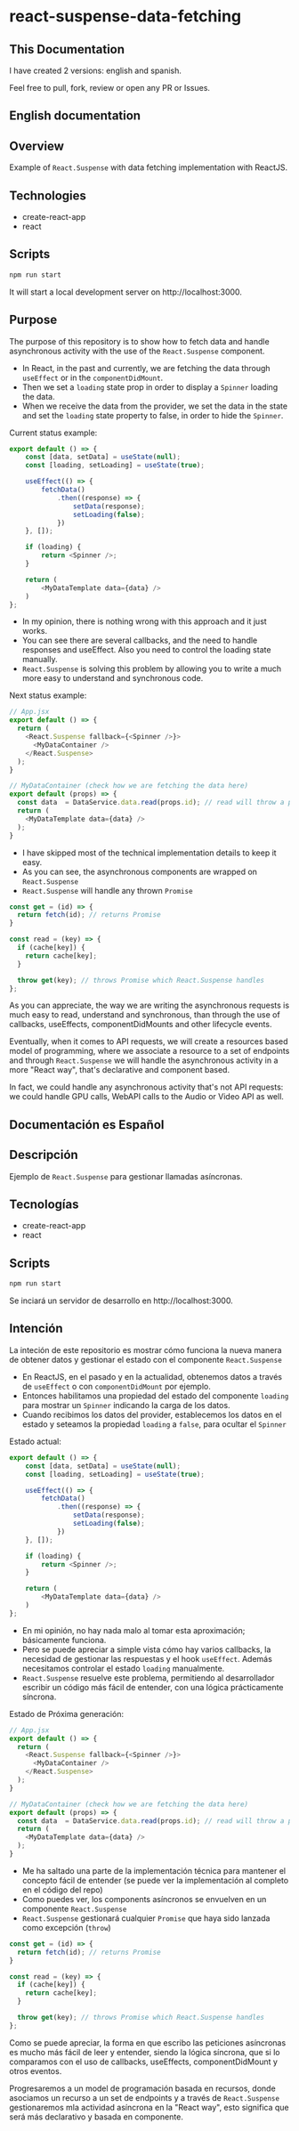 # react-suspense-data-fetching

## This Documentation

I have created 2 versions: english and spanish.

Feel free to pull, fork, review or open any PR or Issues.

## English documentation

## Overview

Example of `React.Suspense` with data fetching implementation with ReactJS.

## Technologies

- create-react-app
- react

## Scripts

```bash
npm run start
```

It will start a local development server on http://localhost:3000.

## Purpose

The purpose of this repository is to show how to fetch data and handle asynchronous activity with the use of the `React.Suspense` component.

- In React, in the past and currently, we are fetching the data through `useEffect` or in the `componentDidMount`.
- Then we set a `loading` state prop in order to display a `Spinner` loading the data.
- When we receive the data from the provider, we set the data in the state and set the `loading` state property to false, in order to hide the `Spinner`.

Current status example:

```js
export default () => {
    const [data, setData] = useState(null);
    const [loading, setLoading] = useState(true);

    useEffect(() => {
        fetchData()
            .then((response) => {
                setData(response);
                setLoading(false);
            })
    }, []);

    if (loading) {
        return <Spinner />;
    }

    return (
        <MyDataTemplate data={data} />
    )
};
```

- In my opinion, there is nothing wrong with this approach and it just works.
- You can see there are several callbacks, and the need to handle responses and useEffect. Also you need to control the loading state manually.
- `React.Suspense` is solving this problem by allowing you to write a much more easy to understand and synchronous code.

Next status example:

```js
// App.jsx
export default () => {
  return (
    <React.Suspense fallback={<Spinner />}>
      <MyDataContainer />
    </React.Suspense>
  );
}

// MyDataContainer (check how we are fetching the data here)
export default (props) => {
  const data  = DataService.data.read(props.id); // read will throw a promise that will be handled by React.Suspense
  return (
    <MyDataTemplate data={data} />
  );
}
```

- I have skipped most of the technical implementation details to keep it easy.
- As you can see, the asynchronous components are wrapped on `React.Suspense`
- `React.Suspense` will handle any thrown `Promise`

```js
const get = (id) => {
  return fetch(id); // returns Promise
}

const read = (key) => {
  if (cache[key]) {
    return cache[key];
  }

  throw get(key); // throws Promise which React.Suspense handles
};
```

As you can appreciate, the way we are writing the asynchronous requests is much easy to read, understand and synchronous, than through the use of callbacks, useEffects, componentDidMounts and other lifecycle events.

Eventually, when it comes to API requests, we will create a resources based model of programming, where we associate a resource to a set of endpoints and through `React.Suspense` we will handle the asynchronous activity in a more "React way", that's declarative and component based.

In fact, we could handle any asynchronous activity that's not API requests: we could handle GPU calls, WebAPI calls to the Audio or Video API as well.

## Documentación es Español

## Descripción

Ejemplo de  `React.Suspense` para gestionar llamadas asíncronas.

## Tecnologías

- create-react-app
- react

## Scripts

```bash
npm run start
```

Se inciará un servidor de desarrollo en http://localhost:3000.

## Intención

La inteción de este repositorio es mostrar cómo funciona la nueva manera de obtener datos y gestionar el estado con el componente `React.Suspense`

- En ReactJS, en el pasado y en la actualidad, obtenemos datos a través de `useEffect` o con `componentDidMount` por ejemplo.
- Entonces habilitamos una propiedad del estado del componente `loading` para mostrar un `Spinner` indicando la carga de los datos.
- Cuando recibimos los datos del provider, establecemos los datos en el estado y seteamos la propiedad `loading` a `false`, para ocultar el `Spinner`

Estado actual:

```js
export default () => {
    const [data, setData] = useState(null);
    const [loading, setLoading] = useState(true);

    useEffect(() => {
        fetchData()
            .then((response) => {
                setData(response);
                setLoading(false);
            })
    }, []);

    if (loading) {
        return <Spinner />;
    }

    return (
        <MyDataTemplate data={data} />
    )
};
```

- En mi opinión, no hay nada malo al tomar esta aproximación; básicamente funciona.
- Pero se puede apreciar a simple vista cómo hay varios callbacks, la necesidad de gestionar las respuestas y el hook `useEffect`. Además necesitamos controlar el estado `loading` manualmente.
- `React.Suspense` resuelve este problema, permitiendo al desarrollador escribir un código más fácil de entender, con una lógica prácticamente síncrona.

Estado de Próxima generación:

```js
// App.jsx
export default () => {
  return (
    <React.Suspense fallback={<Spinner />}>
      <MyDataContainer />
    </React.Suspense>
  );
}

// MyDataContainer (check how we are fetching the data here)
export default (props) => {
  const data  = DataService.data.read(props.id); // read will throw a promise that will be handled by React.Suspense
  return (
    <MyDataTemplate data={data} />
  );
}
```

- Me ha saltado una parte de la implementación técnica para mantener el concepto fácil de entender (se puede ver la implementación al completo en el código del repo)
- Como puedes ver, los components asíncronos se envuelven en un componente `React.Suspense`
- `React.Suspense` gestionará cualquier `Promise` que haya sido lanzada como excepción (`throw`)

```js
const get = (id) => {
  return fetch(id); // returns Promise
}

const read = (key) => {
  if (cache[key]) {
    return cache[key];
  }

  throw get(key); // throws Promise which React.Suspense handles
};
```

Como se puede apreciar, la forma en que escribo las peticiones asíncronas es mucho más fácil de leer y entender, siendo la lógica síncrona, que si lo comparamos con el uso de callbacks, useEffects, componentDidMount y otros eventos.

Progresaremos a un model de programación basada en recursos, donde asociamos un recurso a un set de endpoints y a través de `React.Suspense` gestionaremos mla actividad asíncrona en la "React way", esto significa que será más declarativo y basada en componente.
